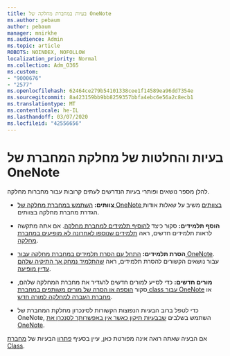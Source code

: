 ```yaml
---
title: בעיות במחברת מחלקה של OneNote
ms.author: pebaum
author: pebaum
manager: mnirkhe
ms.audience: Admin
ms.topic: article
ROBOTS: NOINDEX, NOFOLLOW
localization_priority: Normal
ms.collection: Adm_O365
ms.custom:
- "9000676"
- "2577"
ms.openlocfilehash: 62464ce279b54101338cee1f14589ea96dd7354e
ms.sourcegitcommit: 8a423159bb9bb8259357bbfa4ebc6e56a2c8ecb1
ms.translationtype: MT
ms.contentlocale: he-IL
ms.lasthandoff: 03/07/2020
ms.locfileid: "42556656"
---
```

# <a name="onenote-class-notebook-issues-and-resolutions"></a>בעיות והחלטות של מחלקת המחברת של OneNote

להלן מספר נושאים ופותרי בעיות הנדרשים לעתים קרובות עבור מחברות מחלקה.

- **צוותים:** [השתמש במחברת מחלקה של OneNote בצוותים](https://support.office.com/article/bd77f11f-27cd-4d41-bfbd-2b11799f1440) משיב על שאלות אודות הגדרת מחברת מחלקה בצוותים.

- **הוסף תלמידים:** סקור כיצד [להוסיף תלמידים למחברת מחלקה](https://support.office.com/article/149882af-506a-4689-9fee-39309b97aae8). אם אתה מתקשה לראות תלמידים חדשים, ראה [תלמידים שנוספו לאחרונה לא מופיעים במחברת מחלקה](https://support.office.com/article/4da02c45-b435-4af1-921b-51b8ee40e1c9).

- **הסרת תלמידים:** [התחל עם הסרת תלמידים במחברת מחלקה עבור OneNote](https://support.office.com/article/86dcf019-408f-4de8-8055-eb61f1578c3c). עבור נושאים הקשורים להסרת תלמידים, ראה [שהתלמיד נמחק אך התיקיה שלהם עדיין מופיעה](https://support.office.com/article/0ed81eaa-c14a-436f-bb6f-ce95f130cc71).

- **מורים חדשים:** כדי לסייע למורים חדשים להגדיר את מחברת המחלקה שלהם, סקור [הוספה או הסרה של מורים משותפים במחברת class עבור OneNote](https://support.office.com/article/fdcb870b-49a7-4a14-9ea6-d817f88026f8) או [מחברת העברה למחלקה למורה חדש](https://support.office.com/article/84ef5d4a-0eec-4d5b-bc22-1317bc3b9027).

- כדי לטפל ברוב הבעיות הנפוצות הקשורות לסינכרון מחלקת המחברת של OneNote, השתמש בשלבים [שבבעיות תיקון כאשר אין באפשרותך לסנכרן את OneNote](https://support.office.com/article/Fix-issues-when-you-can-t-sync-OneNote-299495ef-66d1-448f-90c1-b785a6968d45).

אם הבעיה שאתה רואה אינה מפורטת כאן, עיין בסעיף [פתרון](https://support.office.com/article/class-notebook-ee70aff9-52e8-449f-be6a-7cbc1d65eaea#ID0EAABAAA=Manage&ID0EABAAA=Troubleshoot) הבעיות של [מחברת Class](https://support.office.com/article/class-notebook-ee70aff9-52e8-449f-be6a-7cbc1d65eaea). 



